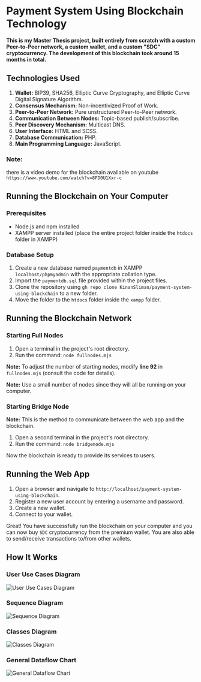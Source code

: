 # Payment System Using Blockchain Technology

**This is my Master Thesis project, built entirely from scratch with a custom Peer-to-Peer network, a custom wallet, and a custom "SDC" cryptocurrency. The development of this blockchain took around 15 months in total.**

## Technologies Used

1. **Wallet:** BIP39, SHA256, Elliptic Curve Cryptography, and Elliptic Curve Digital Signature Algorithm.
2. **Consensus Mechanism:** Non-incentivized Proof of Work.
3. **Peer-to-Peer Network:** Pure unstructured Peer-to-Peer network.
4. **Communication Between Nodes:** Topic-based publish/subscribe.
5. **Peer Discovery Mechanism:** Multicast DNS.
6. **User Interface:** HTML and SCSS.
7. **Database Communication:** PHP.
8. **Main Programming Language:** JavaScript.

### Note:
 there is a video demo for the blockchain available on youtube `https://www.youtube.com/watch?v=8FD0U1Xxr-c`

## Running the Blockchain on Your Computer

### Prerequisites

- Node.js and npm installed
- XAMPP server installed (place the entire project folder inside the `htdocs` folder in XAMPP)

### Database Setup

1. Create a new database named `paymentdb` in XAMPP `localhost/phpmyadmin` with the appropriate collation type.
2. Import the `paymentdb.sql` file provided within the project files.
3. Clone the repository using `gh repo clone KinanSliman/payment-system-using-blockchain` to a new folder.
4. Move the folder to the `htdocs` folder inside the `xampp` folder.

## Running the Blockchain Network

### Starting Full Nodes

1. Open a terminal in the project's root directory.
2. Run the command: `node fullnodes.mjs`

**Note:** To adjust the number of starting nodes, modify **line 92** in `fullnodes.mjs` (consult the code for details).

**Note:** Use a small number of nodes since they will all be running on your computer.

### Starting Bridge Node

**Note:** This is the method to communicate between the web app and the blockchain.

1. Open a second terminal in the project's root directory.
2. Run the command: `node bridgenode.mjs`

Now the blockchain is ready to provide its services to users.

## Running the Web App

1. Open a browser and navigate to `http://localhost/payment-system-using-blockchain`.
2. Register a new user account by entering a username and password.
3. Create a new wallet.
4. Connect to your wallet.

Great! You have successfully run the blockchain on your computer and you can now buy `SDC` cryptocurrency from the premium wallet. You are also able to send/receive transactions to/from other wallets.

## How It Works

### User Use Cases Diagram
![User Use Cases Diagram](./images/use-cases-diagram.png)

### Sequence Diagram
![Sequence Diagram](./images/sequence-diagram.png)

### Classes Diagram
![Classes Diagram](./images/classes-diagram.jpg)

### General Dataflow Chart
![General Dataflow Chart](./images/general-dataflow-chart.png)
